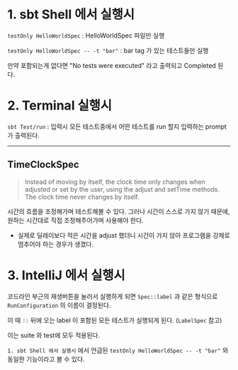 # 1. sbt Shell 에서 실행시

`testOnly HelloWorldSpec`
: HelloWorldSpec 파일만 실행

`testOnly HelloWorldSpec -- -t "bar"`
: bar tag 가 있는 테스트들만 실행

만약 포함되는게 없다면 "No tests were executed" 라고 출력되고 Completed 된다.

# 2. Terminal 실행시

`sbt Test/run`
: 입력시 모든 테스트중에서 어떤 테스트를 run 할지 입력하는 prompt 가 출력된다.


---

## TimeClockSpec
> Instead of moving by itself, the clock time only changes when adjusted or set by the user, using the adjust and setTime methods. The clock time never changes by itself.

시간의 흐름을 조정해가며 테스트해볼 수 있다.
그러나 시간이 스스로 가지 않기 때문에, 원하는 시간대로 직접 조정해주어가며 사용해야 한다.
- 실제로 딜레이보다 적은 시간을 adjust 했더니 시간이 가지 않아 프로그램을 강제로 멈추어야 하는 경우가 생겼다.

# 3. IntelliJ 에서 실행시
코드라인 부근의 재생버튼을 눌러서 실행하게 되면 `Spec::label` 과 같은 형식으로 `RunConfiguration` 의 이름이 결정된다.

이 때 `::` 뒤에 오는 label 이 포함된 모든 테스트가 실행되게 된다. (`LabelSpec` 참고)

이는 suite 와 test에 모두 적용된다.

`1. sbt Shell 에서 실행시` 에서 언급된 `testOnly HelloWorldSpec -- -t "bar"` 와 동일한 기능이라고 볼 수 있다.